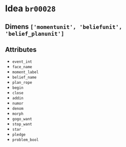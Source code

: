 # Idea `br00028`

## Dimens `['momentunit', 'beliefunit', 'belief_planunit']`

## Attributes
- `event_int`
- `face_name`
- `moment_label`
- `belief_name`
- `plan_rope`
- `begin`
- `close`
- `addin`
- `numor`
- `denom`
- `morph`
- `gogo_want`
- `stop_want`
- `star`
- `pledge`
- `problem_bool`
